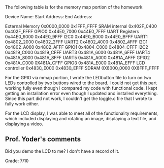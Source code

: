 The following table is for the memory map portion of the homework

Device Name:           Start Address:         End Address:

External Memory        0x0000_0000            0x1FFF_FFFF
SRAM internal          0x402F_0400            0x402F_FFFF
GPIO0                  0x44E0_7000            0x44E0_7FFF
UART Registers         0x44E0_9000            0x44E0_9FFF
I2C0                   0x44E0_B000            0x44E0_BFFF
UART1                  0x4802_2000            0x4802_2FFF
UART2                  0x4802_4000            0x4802_4FFF
I2C1                   0x4802_A000            0x4802_AFFF
GPIO1                  0x4804_C000            0x4804_CFFF
I2C2                   0x4819_C000            0x4819_CFFF
UART3                  0x481A_6000            0x481A_6FFF
UART4                  0x481A_8000            0x481A_8FFF
UART5                  0x481A_A000            0x481A_AFFF
GPIO2                  0x481A_C000            0X481A_CFFF
GPIO3                  0x481A_E000            0x481A_EFFF
LCD controller         0x4830_E000            0x4830_EFFF
SDRAM                  0X8000_0000            0X8FFF_FFFF

For the GPIO via mmap portion, I wrote the LEDbutton file to turn on two LEDs
controlled by two buttons wired to the board. I could not get this part working
fully even though I compared my code with functional code. I kept getting an
installation error even though I updated and installed everything. Since this
part did not work, I couldn't get the toggle.c file that I wrote to fully work
either.

For the LCD display, I was able to meet all of the functionality requirements,
which included displaying and rotating an image, displaying a text file, and 
displaying a video.

## Prof. Yoder's comments

Did you demo the LCD to me?  I don't have a record of it.

Grade:  7/10
